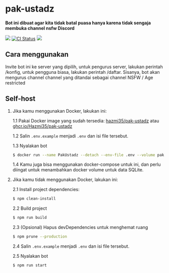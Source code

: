 # pak-ustadz

**Bot ini dibuat agar kita tidak batal puasa hanya karena tidak sengaja membuka channel nsfw Discord**

<a href='https://discord.com/api/oauth2/authorize?client_id=954016653836943431&permissions=412585610320&scope=bot%20applications.commands'><img src="https://img.shields.io/static/v1?label=Invite%20Me&message=Pak+Ustadz%239319&plastic&color=7289DA&logo=discord"></a>
<a href='https://github.com/Hazmi35/pak-ustadz/actions?query=workflow%3A%22Lint+code+%26+compile+test%22'><img src='https://github.com/Hazmi35/jukebox/workflows/Lint%20code%20&%20compile%20test/badge.svg' alt='CI Status' /></a>
<img src="https://badgen.net/badge/icon/typescript?icon=typescript&label">

## Cara menggunakan
Invite bot ini ke server yang dipilih, untuk pengurus server, lakukan perintah /konfig, untuk pengguna biasa, lakukan perintah /daftar.
Sisanya, bot akan mengurus channel channel yang ditandai sebagai channel NSFW / Age restricted

## Self-host

1. Jika kamu menggunakan Docker, lakukan ini:

    1.1 Pakai Docker image yang sudah tersedia:
         [hazmi35/pak-ustadz](https://hub.docker.com/r/hazmi35/pak-ustadz) atau [ghcr.io/Hazmi35/pak-ustadz](https://ghcr.io/Hazmi35/pak-ustadz)

    1.2 Salin `.env.example` menjadi `.env` dan isi file tersebut.

    1.3 Nyalakan bot
    ```sh
    $ docker run --name PakUstadz --detach --env-file .env --volume pak-ustadz-data:/app/data hazmi35/pak-ustadz:latest
    ```
    1.4 Kamu juga bisa menggunakan docker-compose untuk ini, dan perlu diingat untuk menambahkan docker volume untuk data SQLite.
2. Jika kamu tidak menggunakan Docker, lakukan ini:

    2.1 Install project dependencies:
    ```sh
    $ npm clean-install
    ```
    2.2 Build project
    ```sh
    $ npm run build
    ```
    2.3 (Opsional) Hapus devDependencies untuk menghemat ruang
    ```sh
    $ npm prune --production
    ```
    2.4 Salin `.env.example` menjadi `.env` dan isi file tersebut.

    2.5 Nyalakan bot
    ```sh
    $ npm run start
    ```